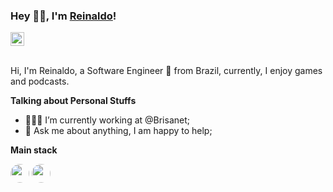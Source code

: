 ### Hey 👋🏻, I'm [Reinaldo](#)! 
<a href="https://www.linkedin.com/in/reinasdev/">
  <img alt="Reinaldo LinkedIn" width="22px" src="https://cdn-icons-png.flaticon.com/512/145/145807.png" />
</a>

<br />
<br />

Hi, I'm Reinaldo, a Software Engineer 🚀 from Brazil, currently, I enjoy games and podcasts.

**Talking about Personal Stuffs**

- 👨🏽‍💻 I’m currently working at @Brisanet;
- 💬 Ask me about anything, I am happy to help;

**Main stack** 

<code><a href="https://golang.org/"><img height="30" style="border-radius: 50%" src="https://www.stickersdevs.com.br/wp-content/uploads/2022/05/go-lang-sticker-adesivo-300x300.jpg"></a></code>
<code><a href="https://www.postgresql.org/"><img height="30" style="border-radius: 50%" src="https://www.stickersdevs.com.br/wp-content/uploads/2022/01/postgreesql-logo-adesivo-sticker.png"></a></code>
